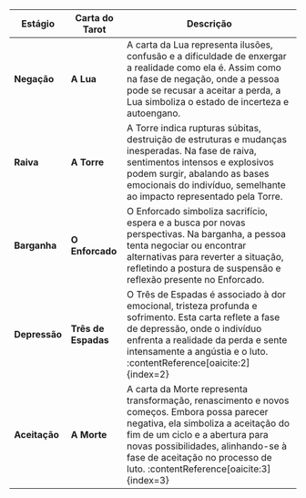 
| Estágio     | Carta do Tarot                        | Descrição                                                                                                                                                                                                                                                                                                                                                                                      |
|-------------|---------------------------------------|------------------------------------------------------------------------------------------------------------------------------------------------------------------------------------------------------------------------------------------------------------------------------------------------------------------------------------------------------------------------------------------------|
| **Negação** | **A Lua**                             | A carta da Lua representa ilusões, confusão e a dificuldade de enxergar a realidade como ela é. Assim como na fase de negação, onde a pessoa pode se recusar a aceitar a perda, a Lua simboliza o estado de incerteza e autoengano.                                                                                                                                                         |
| **Raiva**   | **A Torre**                           | A Torre indica rupturas súbitas, destruição de estruturas e mudanças inesperadas. Na fase de raiva, sentimentos intensos e explosivos podem surgir, abalando as bases emocionais do indivíduo, semelhante ao impacto representado pela Torre.                                                                                                                                                |
| **Barganha**| **O Enforcado**                       | O Enforcado simboliza sacrifício, espera e a busca por novas perspectivas. Na barganha, a pessoa tenta negociar ou encontrar alternativas para reverter a situação, refletindo a postura de suspensão e reflexão presente no Enforcado.                                                                                                                                                     |
| **Depressão**| **Três de Espadas**                  | O Três de Espadas é associado à dor emocional, tristeza profunda e sofrimento. Esta carta reflete a fase de depressão, onde o indivíduo enfrenta a realidade da perda e sente intensamente a angústia e o luto. :contentReference[oaicite:2]{index=2}                                                                                                                                                          |
| **Aceitação**| **A Morte**                          | A carta da Morte representa transformação, renascimento e novos começos. Embora possa parecer negativa, ela simboliza a aceitação do fim de um ciclo e a abertura para novas possibilidades, alinhando-se à fase de aceitação no processo de luto. :contentReference[oaicite:3]{index=3}                                                                                                                      |
